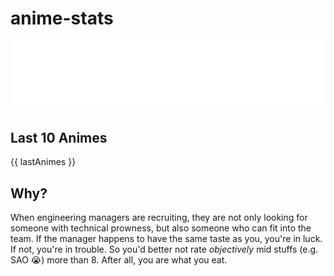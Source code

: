 # anime-stats

<img src="./src/generated/calendar.svg" />

<h2>Last 10 Animes</h2>

{{ lastAnimes }}

## Why?

When engineering managers are recruiting, they are not only looking for someone with technical prowness, but also
someone who can fit into the team. If the manager happens to have the same taste as you, you're in luck. If not, you're in trouble. So you'd better not rate _objectively_ mid stuffs (e.g. SAO 😭) more than 8. After all, you are what you eat.
